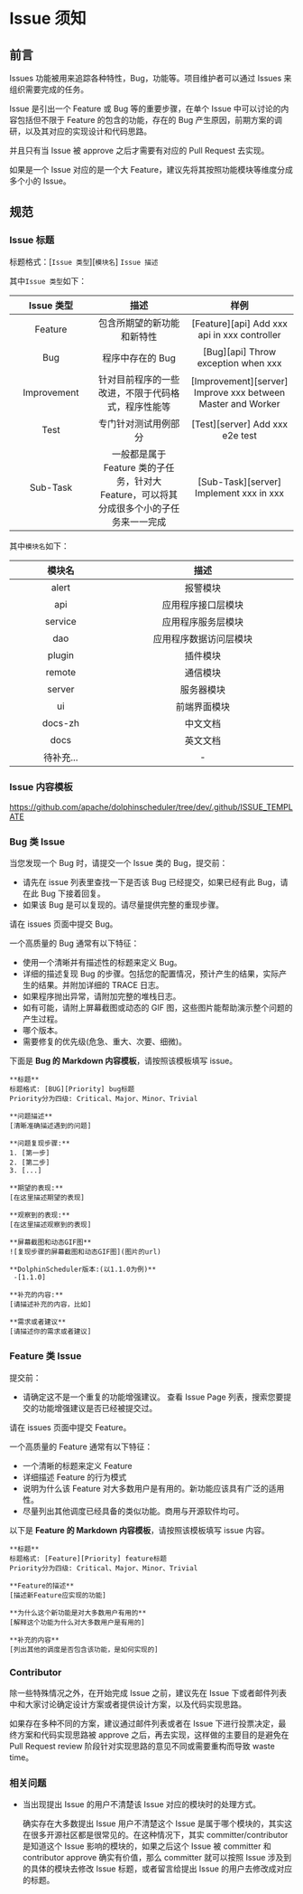 # Issue 须知

## 前言

Issues 功能被用来追踪各种特性，Bug，功能等。项目维护者可以通过 Issues 来组织需要完成的任务。

Issue 是引出一个 Feature 或 Bug 等的重要步骤，在单个
Issue 中可以讨论的内容包括但不限于 Feature 的包含的功能，存在的 Bug 产生原因，前期方案的调研，以及其对应的实现设计和代码思路。

并且只有当 Issue 被 approve 之后才需要有对应的 Pull Request 去实现。

如果是一个 Issue 对应的是一个大 Feature，建议先将其按照功能模块等维度分成多个小的 Issue。

## 规范

### Issue 标题

标题格式：[`Issue 类型`][`模块名`] `Issue 描述`

其中`Issue 类型`如下：

<table>
    <thead>
        <tr>
            <th style="width: 10%; text-align: center;">Issue 类型</th>
            <th style="width: 20%; text-align: center;">描述</th>
            <th style="width: 20%; text-align: center;">样例</th>
        </tr>
    </thead>
    <tbody>
        <tr>
            <td style="text-align: center;">Feature</td>
            <td style="text-align: center;">包含所期望的新功能和新特性</td>
            <td style="text-align: center;">[Feature][api] Add xxx api in xxx controller</td>
        </tr>
        <tr>
            <td style="text-align: center;">Bug</td>
            <td style="text-align: center;">程序中存在的 Bug</td>
            <td style="text-align: center;">[Bug][api] Throw exception when xxx</td>
        </tr>
        <tr>
            <td style="text-align: center;">Improvement</td>
            <td style="text-align: center;">针对目前程序的一些改进，不限于代码格式，程序性能等</td>
            <td style="text-align: center;">[Improvement][server] Improve xxx between Master and Worker</td>
        </tr>
        <tr>
            <td style="text-align: center;">Test</td>
            <td style="text-align: center;">专门针对测试用例部分</td>
            <td style="text-align: center;">[Test][server] Add xxx e2e test</td>
        </tr>
        <tr>
            <td style="text-align: center;">Sub-Task</td>
            <td style="text-align: center;">一般都是属于 Feature 类的子任务，针对大 Feature，可以将其分成很多个小的子任务来一一完成</td>
            <td style="text-align: center;">[Sub-Task][server] Implement xxx in xxx</td>
        </tr>
    </tbody>
</table>

其中`模块名`如下：

<table>
    <thead>
        <tr>
            <th style="width: 10%; text-align: center;">模块名</th>
            <th style="width: 20%; text-align: center;">描述</th>
        </tr>
    </thead>
    <tbody>
        <tr>
            <td style="text-align: center;">alert</td>
            <td style="text-align: center;">报警模块</td>
        </tr>
        <tr>
            <td style="text-align: center;">api</td>
            <td style="text-align: center;">应用程序接口层模块</td>
        </tr>
        <tr>
            <td style="text-align: center;">service</td>
            <td style="text-align: center;">应用程序服务层模块</td>
        </tr>
        <tr>
            <td style="text-align: center;">dao</td>
            <td style="text-align: center;">应用程序数据访问层模块</td>
        </tr>
        <tr>
            <td style="text-align: center;">plugin</td>
            <td style="text-align: center;">插件模块</td>
        </tr>
        <tr>
            <td style="text-align: center;">remote</td>
            <td style="text-align: center;">通信模块</td>
        </tr>
        <tr>
            <td style="text-align: center;">server</td>
            <td style="text-align: center;">服务器模块</td>
        </tr>
        <tr>
            <td style="text-align: center;">ui</td>
            <td style="text-align: center;">前端界面模块</td>
        </tr>
        <tr>
            <td style="text-align: center;">docs-zh</td>
            <td style="text-align: center;">中文文档</td>
        </tr>
        <tr>
            <td style="text-align: center;">docs</td>
            <td style="text-align: center;">英文文档</td>
        </tr>
        <tr>
            <td style="text-align: center;">待补充...</td>
            <td style="text-align: center;">-</td>
        </tr>
    </tbody>
</table>

### Issue 内容模板

https://github.com/apache/dolphinscheduler/tree/dev/.github/ISSUE_TEMPLATE

### Bug 类 Issue

当您发现一个 Bug 时，请提交一个 Issue 类的 Bug，提交前：
* 请先在 issue 列表里查找一下是否该 Bug 已经提交，如果已经有此 Bug，请在此 Bug 下接着回复。
* 如果该 Bug 是可以复现的。请尽量提供完整的重现步骤。

请在 issues 页面中提交 Bug。

一个高质量的 Bug 通常有以下特征：

* 使用一个清晰并有描述性的标题来定义 Bug。
* 详细的描述复现 Bug 的步骤。包括您的配置情况，预计产生的结果，实际产生的结果。并附加详细的 TRACE 日志。
* 如果程序抛出异常，请附加完整的堆栈日志。
* 如有可能，请附上屏幕截图或动态的 GIF 图，这些图片能帮助演示整个问题的产生过程。
* 哪个版本。
* 需要修复的优先级(危急、重大、次要、细微)。

下面是 **Bug 的 Markdown 内容模板**，请按照该模板填写 issue。

```shell
**标题** 
标题格式: [BUG][Priority] bug标题
Priority分为四级: Critical、Major、Minor、Trivial

**问题描述**
[清晰准确描述遇到的问题]

**问题复现步骤:**
1. [第一步]
2. [第二步]
3. [...]

**期望的表现:**
[在这里描述期望的表现]

**观察到的表现:**
[在这里描述观察到的表现]

**屏幕截图和动态GIF图**
![复现步骤的屏幕截图和动态GIF图](图片的url)

**DolphinScheduler版本:(以1.1.0为例)** 
 -[1.1.0]
 
**补充的内容:**
[请描述补充的内容，比如]

**需求或者建议**
[请描述你的需求或者建议]
```

### Feature 类 Issue

提交前：
* 请确定这不是一个重复的功能增强建议。 查看 Issue Page 列表，搜索您要提交的功能增强建议是否已经被提交过。

请在 issues 页面中提交 Feature。

一个高质量的 Feature 通常有以下特征：
* 一个清晰的标题来定义 Feature
* 详细描述 Feature 的行为模式
* 说明为什么该 Feature 对大多数用户是有用的。新功能应该具有广泛的适用性。
* 尽量列出其他调度已经具备的类似功能。商用与开源软件均可。

以下是 **Feature 的 Markdown 内容模板**，请按照该模板填写 issue 内容。

```shell
**标题** 
标题格式: [Feature][Priority] feature标题
Priority分为四级: Critical、Major、Minor、Trivial

**Feature的描述**
[描述新Feature应实现的功能]

**为什么这个新功能是对大多数用户有用的**
[解释这个功能为什么对大多数用户是有用的]

**补充的内容**
[列出其他的调度是否包含该功能，是如何实现的]

```

### Contributor

除一些特殊情况之外，在开始完成
Issue 之前，建议先在 Issue 下或者邮件列表中和大家讨论确定设计方案或者提供设计方案，以及代码实现思路。

如果存在多种不同的方案，建议通过邮件列表或者在
Issue 下进行投票决定，最终方案和代码实现思路被
approve 之后，再去实现，这样做的主要目的是避免在
Pull Request review 阶段针对实现思路的意见不同或需要重构而导致 waste time。

### 相关问题

- 当出现提出 Issue 的用户不清楚该 Issue 对应的模块时的处理方式。

  确实存在大多数提出 Issue 用户不清楚这个 Issue 是属于哪个模块的，其实这在很多开源社区都是很常见的。在这种情况下，其实
  committer/contributor 是知道这个 Issue 影响的模块的，如果之后这个 Issue 被 committer 和 contributor approve
  确实有价值，那么 committer 就可以按照 Issue 涉及到的具体的模块去修改 Issue 标题，或者留言给提出 Issue 的用户去修改成对应的标题。

